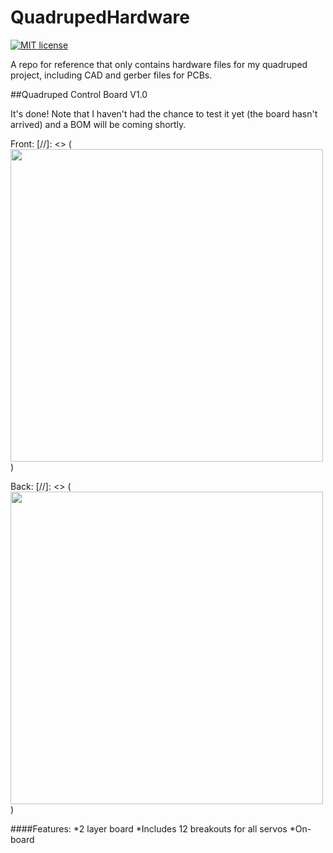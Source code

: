 # QuadrupedHardware

[![MIT license](https://img.shields.io/badge/License-MIT-blue.svg)](https://github.com/seanboe/QuadrupedHardware)

A repo for reference that only contains hardware files for my quadruped project, including CAD and gerber files for PCBs. 

##Quadruped Control Board V1.0

It's done! Note that I haven't had the chance to test it yet (the board hasn't arrived) and a BOM will be coming shortly.

Front:
[//]: <> (<img src="QuadrupedHardware/pcbV1/frontImg.png" height="500">)

Back:
[//]: <> (<img src="QuadrupedHardware/pcbV1/backImg.png" height="500">)

####Features:
*2 layer board
*Includes 12 breakouts for all servos
*On-board 
